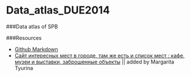 Data_atlas_DUE2014
==================

###Data atlas of SPB



###Resources

- [Github Markdown](https://help.github.com/articles/github-flavored-markdown/)
- [Сайт интересных мест в городе, там же есть и список мест : кафе, музеи и выставки, заброшенные объекты](http://droogie.ru) || added by Margarita Tyurina
